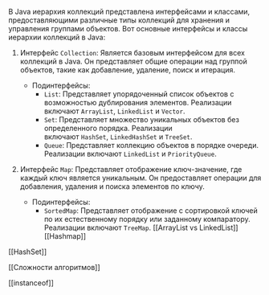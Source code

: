 В Java иерархия коллекций представлена интерфейсами и классами, предоставляющими различные типы коллекций для хранения и управления группами объектов. Вот основные интерфейсы и классы иерархии коллекций в Java:

1. Интерфейс `Collection`: Является базовым интерфейсом для всех коллекций в Java. Он представляет общие операции над группой объектов, такие как добавление, удаление, поиск и итерация.
    
    - Подинтерфейсы:
        - `List`: Представляет упорядоченный список объектов с возможностью дублирования элементов. Реализации включают `ArrayList`, `LinkedList` и `Vector`.
        - `Set`: Представляет множество уникальных объектов без определенного порядка. Реализации включают `HashSet`, `LinkedHashSet` и `TreeSet`.
        - `Queue`: Представляет коллекцию объектов в порядке очереди. Реализации включают `LinkedList` и `PriorityQueue`.
2. Интерфейс `Map`: Представляет отображение ключ-значение, где каждый ключ является уникальным. Он предоставляет операции для добавления, удаления и поиска элементов по ключу.
    
    - Подинтерфейсы:
        - `SortedMap`: Представляет отображение с сортировкой ключей по их естественному порядку или заданному компаратору. Реализации включают `TreeMap`.
[[ArrayList vs LinkedList]]
[[Hashmap]]

[[HashSet]]

[[Сложности алгоритмов]]

[[instanceof]]
